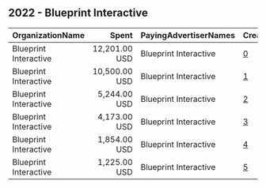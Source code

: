 ## 2022 - Blueprint Interactive 
|OrganizationName|Spent|PayingAdvertiserNames|CreativeUrls|Impressions|Genders|AgeBrackets|CountryCodes|BillingAddresses|CandidateBallotInformation|
|:---|---:|:---|:---|---:|:---|:---|:---|:---|:---|
|Blueprint Interactive|12,201.00 USD|Blueprint Interactive|[0](https://www.snap.com/political-ads/asset/badd2b51423bf0e74e25b4315aea8a0c3d4e632c4116221a53602f806228ce70?mediaType=mp4)|494,488||18-44|united states|"1220 19th Street NW,Washington,20036,US"||
|Blueprint Interactive|10,500.00 USD|Blueprint Interactive|[1](https://www.snap.com/political-ads/asset/badd2b51423bf0e74e25b4315aea8a0c3d4e632c4116221a53602f806228ce70?mediaType=mp4)|376,738|FEMALE|18-35|united states|"1220 19th Street NW,Washington,20036,US"||
|Blueprint Interactive|5,244.00 USD|Blueprint Interactive|[2](https://www.snap.com/political-ads/asset/f176c22f1f5cfd97678e9d90f640731fa75afe0a04e112733964ae6e39eac240?mediaType=mp4)|179,323|FEMALE|18-35|united states|"1220 19th Street NW,Washington,20036,US"||
|Blueprint Interactive|4,173.00 USD|Blueprint Interactive|[3](https://www.snap.com/political-ads/asset/f176c22f1f5cfd97678e9d90f640731fa75afe0a04e112733964ae6e39eac240?mediaType=mp4)|170,818||18-44|united states|"1220 19th Street NW,Washington,20036,US"||
|Blueprint Interactive|1,854.00 USD|Blueprint Interactive|[4](https://www.snap.com/political-ads/asset/00ad65a32074419d6ae1e274db0bb8eec234e78f362ffa0321118468be8b8d2e?mediaType=mp4)|73,175|FEMALE|18-35|united states|"1220 19th Street NW,Washington,20036,US"||
|Blueprint Interactive|1,225.00 USD|Blueprint Interactive|[5](https://www.snap.com/political-ads/asset/00ad65a32074419d6ae1e274db0bb8eec234e78f362ffa0321118468be8b8d2e?mediaType=mp4)|46,699||18-44|united states|"1220 19th Street NW,Washington,20036,US"||
